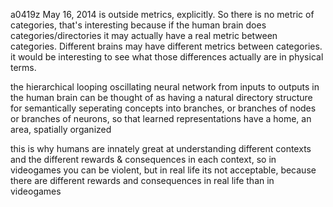 a0419z
May 16, 2014
is outside metrics, explicitly. So there is no metric of categories, that's interesting because if the human brain does categories/directories it may actually have a real metric between categories. Different brains may have different metrics between categories. it would be interesting to see what those differences actually are in physical terms.

the hierarchical looping oscillating neural network from inputs to outputs in the human brain can be thought of as having a natural directory structure for semantically seperating concepts into branches, or branches of nodes or branches of neurons, so that learned representations have a home, an area, spatially organized

this is why humans are innately great at understanding different contexts and the different rewards & consequences in each context, so in videogames you can be violent, but in real life its not acceptable, because there are different rewards and consequences in real life than in videogames
